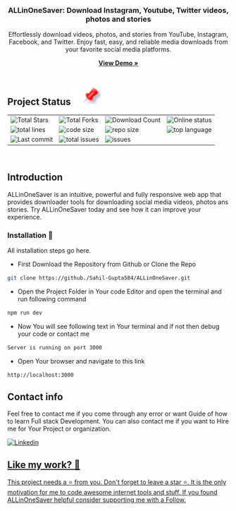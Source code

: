 <br />
<div align="center">

   <h3 align="center">ALLinOneSaver: Download Instagram, Youtube, Twitter videos, photos and stories </h3>
<div align="center">


  <p align="center">Effortlessly download videos, photos, and stories from YouTube, Instagram, Facebook, and Twitter. Enjoy fast, easy, and reliable media downloads from your favorite social media platforms.
</p>
</div>
    <a href="https:/ALLinOneSaver-seven.vercel.app/"><strong>View Demo »</strong></a>
    <br />
    <br />
  </p>
</div>

## Project Status[![](https://raw.githubusercontent.com/aregtech/areg-sdk/master/docs/img/pin.svg)](#project-status)
<table class="no-border">
<tr>
    <td><img src="https://badgen.net/github/stars/Sahil-Gupta584/ALLinOneSaver" alt="Total Stars"/></td>
    <td><img src="https://badgen.net/github/forks/Sahil-Gupta584/ALLinOneSaver" alt="Total Forks"/></td>
    <td><img src="https://img.shields.io/github/search/Sahil-Gupta584/ALLinOneSaver/download" alt="Download Count"/></td>
	<td><img src="https://img.shields.io/website?down_color=red&down_message=offline&up_color=green&up_message=online&url=https%3A%2F%2Fpdf-verse.vercel.app%2F" alt="Online status"/></td>
  </tr>
  <tr>
    <td><img src="https://img.shields.io/tokei/lines/github/Sahil-Gupta584/ALLinOneSaver" alt="total lines"/></td>
    <td><img src="https://img.shields.io/github/languages/code-size/Sahil-Gupta584/ALLinOneSaver?style=flat-square" alt="code size"/></td>
    <td><img src="https://img.shields.io/github/repo-size/Sahil-Gupta584/ALLinOneSaver" alt="repo size"/></td>
        <td><img src="https://img.shields.io/github/languages/top/Sahil-Gupta584/ALLinOneSaver" alt="top language"/></td>
  </tr>
  <tr>
      <td><img src="https://img.shields.io/github/last-commit/Sahil-Gupta584/ALLinOneSaver" alt="Last commit"/></td>
    <td><img src="https://img.shields.io/github/issues/Sahil-Gupta584/ALLinOneSaver" alt="total issues"/></td>
    <td><img src="https://img.shields.io/github/issues-pr/Sahil-Gupta584/ALLinOneSaver" alt="issues"/></td>
  </tr>
</table>
<br />



## Introduction 

ALLinOneSaver is an intuitive, powerful and fully responsive web app that provides downloader tools for downloading social media videos, photos ans stories.  Try ALLinOneSaver today and see how it can improve your experience.



### Installation 🔭

All installation steps go here.

* First Download the Repository from Github or Clone the Repo

```sh
git clone https://github./Sahil-Gupta584/ALLinOneSaver.git
```
* Open the Project Folder in Your code Editor and open the terminal and run following command

```sh
npm run dev
```


* Now You will see following text in Your terminal and if not then debug your code or contact me

```sh
Server is running on port 3000
```

* Open Your browser and navigate to this link

```sh
http://localhost:3000
```



## Contact info

Feel free to contact me if you come through any error or want Guide of how to learn Full stack Development. You can also contact me if you want to Hire me for Your Project or organization.

<a href ="https://www.linkedin.com/in/sahil-gupta-1b7742286/"><img src="https://img.shields.io/badge/linkedin-%230077B5.svg?style=for-the-badge&logo=linkedin&logoColor=white" alt="Linkedin"/>

## Like my work? 💖

This project needs a ⭐️ from you. Don't forget to leave a star ⭐️. It is the only motivation for me to code awesome internet tools and stuff. If you found ALLinOneSaver helpful consider supporting me with a Follow.
